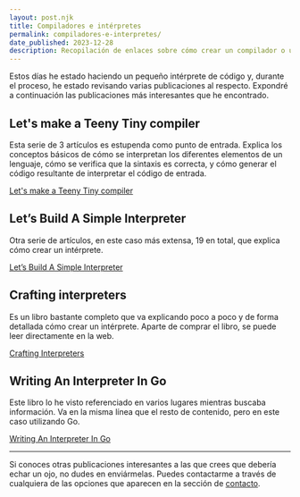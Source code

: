 ```yaml
---
layout: post.njk
title: Compiladores e intérpretes
permalink: compiladores-e-interpretes/
date_published: 2023-12-28
description: Recopilación de enlaces sobre cómo crear un compilador o un intérprete de código.
---
```

Estos días he estado haciendo un pequeño intérprete de código y, durante el proceso, he estado revisando varias publicaciones al respecto.
Expondré a continuación las publicaciones más interesantes que he encontrado.

## Let's make a Teeny Tiny compiler

Esta serie de 3 artículos es estupenda como punto de entrada. Explica los conceptos básicos de cómo se interpretan los diferentes elementos de un lenguaje, cómo se verifica que la sintaxis es correcta, y cómo generar el código resultante de interpretar el código de entrada.

[Let's make a Teeny Tiny compiler](https://austinhenley.com/blog/teenytinycompiler1.html)

## Let’s Build A Simple Interpreter

Otra serie de artículos, en este caso más extensa, 19 en total, que explica cómo crear un intérprete.

[Let’s Build A Simple Interpreter](https://ruslanspivak.com/lsbasi-part1/)

## Crafting interpreters

Es un libro bastante completo que va explicando poco a poco y de forma detallada cómo crear un intérprete. Aparte de comprar el libro, se puede leer directamente en la web.

[Crafting Interpreters](https://craftinginterpreters.com/)

## Writing An Interpreter In Go

Este libro lo he visto referenciado en varios lugares mientras buscaba información. Va en la misma línea que el resto de contenido, pero en este caso utilizando Go.

[Writing An Interpreter In Go](https://interpreterbook.com/)

---

Si conoces otras publicaciones interesantes a las que crees que debería echar un ojo, no dudes en enviármelas. Puedes contactarme a través de cualquiera de las opciones que aparecen en la sección de [contacto](/contacto).
